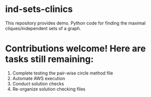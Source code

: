 # ind-sets-clinics
This repository provides demo. Python code for finding the maximal cliques/independent sets of a graph.


# Contributions welcome! Here are tasks still remaining:  
1) Complete testing the pair-wise circle method file 
2) Automate AWS execution 
3) Conduct solution checks
4) Re-organize solution checking files  

